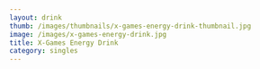 ```yaml
---
layout: drink
thumb: /images/thumbnails/x-games-energy-drink-thumbnail.jpg
image: /images/x-games-energy-drink.jpg
title: X-Games Energy Drink
category: singles
---
```



